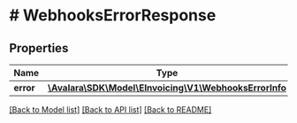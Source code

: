 # # WebhooksErrorResponse

## Properties

Name | Type | Description | Notes
------------ | ------------- | ------------- | -------------
**error** | [**\Avalara\SDK\Model\EInvoicing\V1\WebhooksErrorInfo**](WebhooksErrorInfo.md) |  | [optional]

[[Back to Model list]](../../../README.md#models) [[Back to API list]](../../../README.md#endpoints) [[Back to README]](../../../README.md)
